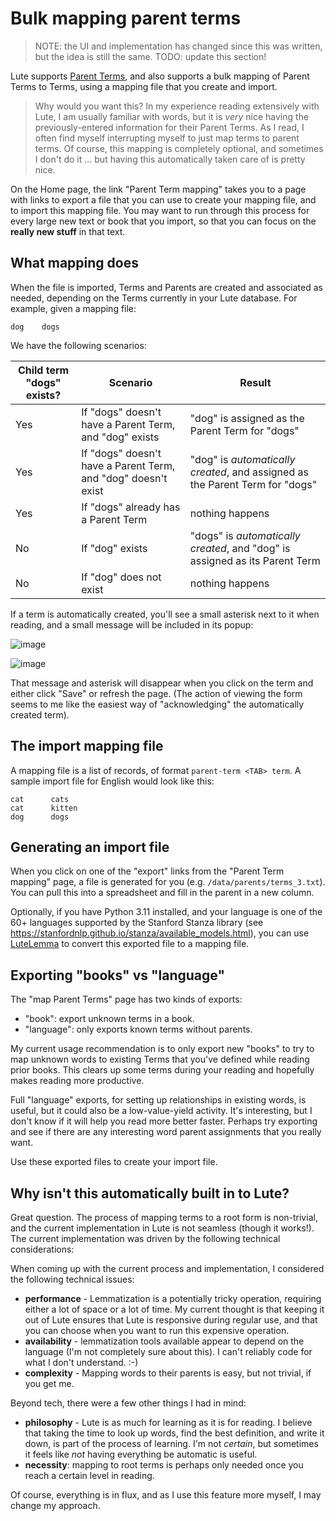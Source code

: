 # Bulk mapping parent terms

> NOTE: the UI and implementation has changed since this was written, but the idea is still the same.  TODO: update this section!

Lute supports [Parent Terms](Parent-Terms), and also supports a bulk mapping of Parent Terms to Terms, using a mapping file that you create and import.

> Why would you want this?  In my experience reading extensively with Lute, I am usually familiar with words, but it is _very_ nice having the previously-entered information for their Parent Terms.  As I read, I often find myself interrupting myself to just map terms to parent terms.  Of course, this mapping is completely optional, and sometimes I don't do it ... but having this automatically taken care of is pretty nice.

On the Home page, the link "Parent Term mapping" takes you to a page with links to export a file that you can use to create your mapping file, and to import this mapping file.  You may want to run through this process for every large new text or book that you import, so that you can focus on the **really new stuff** in that text.

## What mapping does

When the file is imported, Terms and Parents are created and associated as needed, depending on the Terms currently in your Lute database.  For example, given a mapping file:

```
dog    dogs
```

We have the following scenarios:

| Child term "dogs" exists? | Scenario | Result |
| --- | --- | --- |
| Yes | If "dogs" doesn't have a Parent Term, and "dog" exists | "dog" is assigned as the Parent Term for "dogs" |
| Yes | If "dogs" doesn't have a Parent Term, and "dog" doesn't exist | "dog" is _automatically created_, and assigned as the Parent Term for "dogs" |
| Yes | If "dogs" already has a Parent Term | nothing happens |
| No | If "dog" exists | "dogs" is _automatically created_, and "dog" is assigned as its Parent Term |
| No | If "dog" does not exist | nothing happens |

If a term is automatically created, you'll see a small asterisk next to it when reading, and a small message will be included in its popup:

![image](https://user-images.githubusercontent.com/1637133/236732831-94fc2209-4821-4580-8344-cb8615ac4586.png)

![image](https://user-images.githubusercontent.com/1637133/236732902-3feed1cf-6f18-4463-9882-7142388a23c0.png)

That message and asterisk will disappear when you click on the term and either click "Save" or refresh the page.  (The action of viewing the form seems to me like the easiest way of "acknowledging" the automatically created term).

## The import mapping file

A mapping file is a list of records, of format `parent-term <TAB> term`.  A sample import file for English would look like this:

```
cat      cats
cat      kitten
dog      dogs
```

## Generating an import file

When you click on one of the "export" links from the "Parent Term mapping" page, a file is generated for you (e.g. `/data/parents/terms_3.txt`).  You can pull this into a spreadsheet and fill in the parent in a new column.

Optionally, if you have Python 3.11 installed, and your language is one of the 60+ languages supported by the Stanford Stanza library (see https://stanfordnlp.github.io/stanza/available_models.html), you can use [LuteLemma](https://github.com/jzohrab/LuteLemma) to convert this exported file to a mapping file.

## Exporting "books" vs "language"

The "map Parent Terms" page has two kinds of exports:

* "book": export unknown terms in a book.
* "language": only exports known terms without parents.

My current usage recommendation is to only export new "books" to try to map unknown words to existing Terms that you've defined while reading prior books.  This clears up some terms during your reading and hopefully makes reading more productive.

Full "language" exports, for setting up relationships in existing words, is useful, but it could also be a low-value-yield activity.  It's interesting, but I don't know if it will help you read more better faster.  Perhaps try exporting and see if there are any interesting word parent assignments that you really want.

Use these exported files to create your import file.

## Why isn't this automatically built in to Lute?

Great question.  The process of mapping terms to a root form is non-trivial, and the current implementation in Lute is not seamless (though it works!).  The current implementation was driven by the following technical considerations:

When coming up with the current process and implementation, I considered the following technical issues:

- **performance** - Lemmatization is a potentially tricky operation, requiring either a lot of space or a lot of time.  My current thought is that keeping it out of Lute ensures that Lute is responsive during regular use, and that you can choose when you want to run this expensive operation.
- **availability** - lemmatization tools available appear to depend on the language (I'm not completely sure about this).  I can't reliably code for what I don't understand. :-)
- **complexity** - Mapping words to their parents is easy, but not trivial, if you get me.

Beyond tech, there were a few other things I had in mind:

- **philosophy** - Lute is as much for learning as it is for reading.  I believe that taking the time to look up words, find the best definition, and write it down, is part of the process of learning.  I'm not _certain_, but sometimes it feels like _not_ having everything be automatic is useful.
- **necessity**: mapping to root terms is perhaps only needed once you reach a certain level in reading.

Of course, everything is in flux, and as I use this feature more myself, I may change my approach.
